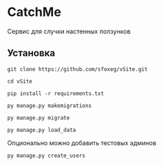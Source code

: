 # CatchMe
Сервис для случки настенных ползунков

## Установка
```shell
git clone https://github.com/sfoxeg/vSite.git
```

```shell
cd vSite
```
```shell
pip install -r requirements.txt
```
```shell
py manage.py makemigrations
```
```shell
py manage.py migrate
```
```shell
py manage.py load_data
```

Опционально можно добавить тестовых админов
```shell
py manage.py create_users
```
